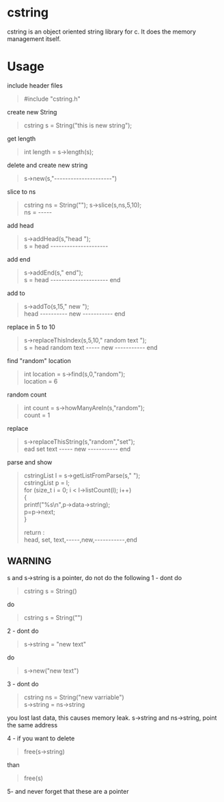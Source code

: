 # cstring

cstring is an object oriented string library for c. It does the memory management itself. 


# Usage

include header files
>  #include  "cstring.h"

create new String
> cstring  s = String("this is new string");

get length
> int length = s->length(s);

delete and create new string
>s->new(s,"---------------------")

slice to ns
>cstring  ns = String("");
>s->slice(s,ns,5,10);<br>
>ns = -----

add head
>s->addHead(s,"head ");<br>
>s = head ---------------------

add end
>s->addEnd(s," end");<br>
>s = head --------------------- end

add to
>s->addTo(s,15," new ");<br>
>head ---------- new ----------- end

replace in 5 to 10
>s->replaceThisIndex(s,5,10," random text ");<br>
>s = head  random text ----- new ----------- end

find "random" location
>int  location = s->find(s,0,"random");<br>
>location = 6

random count
>int  count = s->howManyAreIn(s,"random");<br>
>count = 1

replace 
>s->replaceThisString(s,"random","set");<br>
>ead  set text ----- new ----------- end

parse and show
>cstringList  l = s->getListFromParse(s," ");<br>
>cstringList  p = l;<br>
>for (size_t  i = 0; i < l->listCount(l); i++)<br>
>{<br>
>    printf("%s\n",p->data->string);<br>
>p=p->next;<br>
>}<br>
>
>return :<br>
>head, set, text,-----,new,-----------,end


## WARNING

s and s->string is a pointer, do not do the following
1 - dont do
>cstring s = String()

do 
>cstring s = String("")

2 - dont do
>s->string  = "new text"

do
>s->new("new text")

3 - dont do
>cstring ns = String("new varriable")<br>
>s->string = ns->string

you lost last data, this causes memory leak. s->string and ns->string, point the same address

4 - if you want to delete
>free(s->string)

than
>free(s)

5- and never forget that these are a pointer
